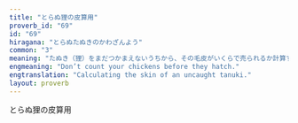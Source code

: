 ```yaml
---
title: "とらぬ狸の皮算用"
proverb_id: "69"
id: "69"
hiragana: "とらぬたぬきのかわざんよう"
common: "3"
meaning: "たぬき（狸）をまだつかまえないうちから、その毛皮がいくらで売られるか計算することから。"
engmeaning: "Don’t count your chickens before they hatch."
engtranslation: "Calculating the skin of an uncaught tanuki."
layout: proverb
---
```


とらぬ狸の皮算用
